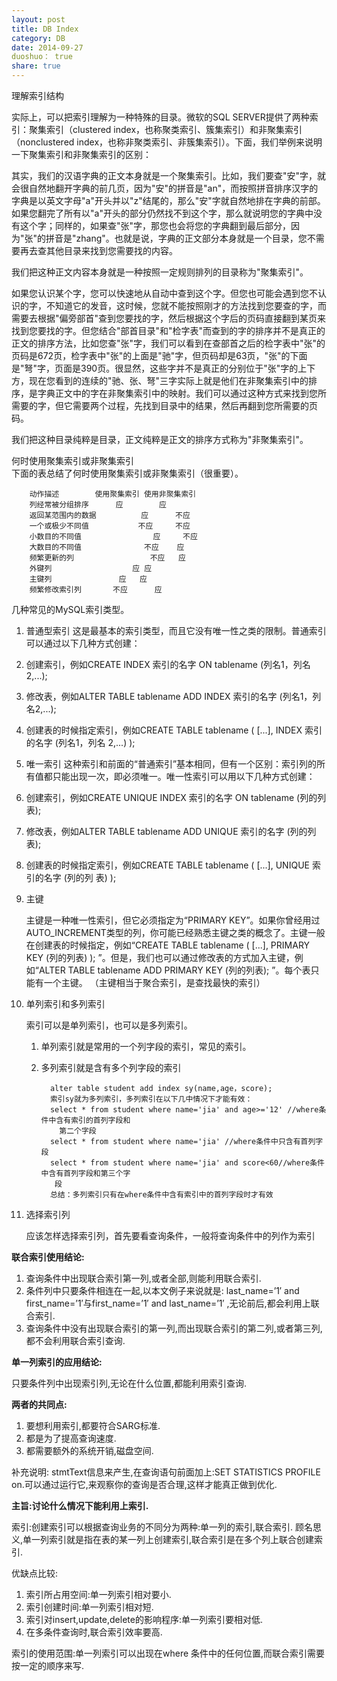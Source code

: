 ```yaml
---
layout: post
title: DB Index
category: DB
date: 2014-09-27
duoshuo： true
share: true
---
```

  理解索引结构     
 
  实际上，可以把索引理解为一种特殊的目录。微软的SQL SERVER提供了两种索引：聚集索引（clustered index，也称聚类索引、簇集索引）和非聚集索引（nonclustered index，也称非聚类索引、非簇集索引）。下面，我们举例来说明一下聚集索引和非聚集索引的区别： 
     
  其实，我们的汉语字典的正文本身就是一个聚集索引。比如，我们要查"安"字，就会很自然地翻开字典的前几页，因为"安"的拼音是"an"，而按照拼音排序汉字的字典是以英文字母"a"开头并以"z"结尾的，那么"安"字就自然地排在字典的前部。如果您翻完了所有以"a"开头的部分仍然找不到这个字，那么就说明您的字典中没有这个字；同样的，如果查"张"字，那您也会将您的字典翻到最后部分，因为"张"的拼音是"zhang"。也就是说，字典的正文部分本身就是一个目录，您不需要再去查其他目录来找到您需要找的内容。  
    
  我们把这种正文内容本身就是一种按照一定规则排列的目录称为"聚集索引"。      

  如果您认识某个字，您可以快速地从自动中查到这个字。但您也可能会遇到您不认识的字，不知道它的发音，这时候，您就不能按照刚才的方法找到您要查的字，而需要去根据"偏旁部首"查到您要找的字，然后根据这个字后的页码直接翻到某页来找到您要找的字。但您结合"部首目录"和"检字表"而查到的字的排序并不是真正的正文的排序方法，比如您查"张"字，我们可以看到在查部首之后的检字表中"张"的页码是672页，检字表中"张"的上面是"驰"字，但页码却是63页，"张"的下面是"弩"字，页面是390页。很显然，这些字并不是真正的分别位于"张"字的上下方，现在您看到的连续的"驰、张、弩"三字实际上就是他们在非聚集索引中的排序，是字典正文中的字在非聚集索引中的映射。我们可以通过这种方式来找到您所需要的字，但它需要两个过程，先找到目录中的结果，然后再翻到您所需要的页码。 
     
  我们把这种目录纯粹是目录，正文纯粹是正文的排序方式称为"非聚集索引"。 

何时使用聚集索引或非聚集索引      
下面的表总结了何时使用聚集索引或非聚集索引（很重要）。   
     
		动作描述        使用聚集索引 使用非聚集索引     
		列经常被分组排序      应        应     
		返回某范围内的数据          应      不应        
		一个或极少不同值           不应     不应     
		小数目的不同值                应     不应     
		大数目的不同值              不应    应     
		频繁更新的列                 不应   应     
		外键列                  应 应     
		主键列               应   应     
		频繁修改索引列       不应      应        

几种常见的MySQL索引类型。

 1. 普通型索引
     这是最基本的索引类型，而且它没有唯一性之类的限制。普通索引可以通过以下几种方式创建： 

   1. 创建索引，例如CREATE INDEX 索引的名字 ON tablename (列名1，列名2,...); 
   2. 修改表，例如ALTER TABLE tablename ADD INDEX 索引的名字 (列名1，列名2,...); 
   3. 创建表的时候指定索引，例如CREATE TABLE tablename ( [...], INDEX 索引的名字 (列名1，列名
      2,...) );
 2. 唯一索引
   这种索引和前面的“普通索引”基本相同，但有一个区别：索引列的所有值都只能出现一次，即必须唯一。唯一性索引可以用以下几种方式创建： 

   1. 创建索引，例如CREATE UNIQUE INDEX 索引的名字 ON tablename (列的列表); 
   2. 修改表，例如ALTER TABLE tablename ADD UNIQUE 索引的名字 (列的列表); 
   3. 创建表的时候指定索引，例如CREATE TABLE tablename ( [...], UNIQUE 索引的名字 (列的列
     表) );

3. 主键

    主键是一种唯一性索引，但它必须指定为“PRIMARY KEY”。如果你曾经用过AUTO_INCREMENT类型的列，你可能已经熟悉主键之类的概念了。主键一般在创建表的时候指定，例如“CREATE TABLE tablename ( [...], PRIMARY KEY (列的列表) ); ”。但是，我们也可以通过修改表的方式加入主键，例如“ALTER TABLE tablename ADD PRIMARY KEY (列的列表); ”。每个表只能有一个主键。 （主键相当于聚合索引，是查找最快的索引）
4. 单列索引和多列索引
 
    索引可以是单列索引，也可以是多列索引。
    1. 单列索引就是常用的一个列字段的索引，常见的索引。
    2. 多列索引就是含有多个列字段的索引
    
        	 alter table student add index sy(name,age，score);
        	 索引sy就为多列索引，多列索引在以下几中情况下才能有效：
        	 select * from student where name='jia' and age>='12' //where条件中含有索引的首列字段和
       		   第二个字段
        	 select * from student where name='jia' //where条件中只含有首列字段
        	 select * from student where name='jia' and score<60//where条件中含有首列字段和第三个字
       		  段
       		 总结：多列索引只有在where条件中含有索引中的首列字段时才有效
5. 选择索引列

     应该怎样选择索引列，首先要看查询条件，一般将查询条件中的列作为索引

**联合索引使用结论:**

1. 查询条件中出现联合索引第一列,或者全部,则能利用联合索引.
2. 条件列中只要条件相连在一起,以本文例子来说就是:
last_name=’1′ and first_name=’1′与first_name=’1′ and last_name=’1′
,无论前后,都会利用上联合索引.
3. 查询条件中没有出现联合索引的第一列,而出现联合索引的第二列,或者第三列,都不会利用联合索引查询.

**单一列索引的应用结论:**

   只要条件列中出现索引列,无论在什么位置,都能利用索引查询.

**两者的共同点:**

1. 要想利用索引,都要符合SARG标准.
2. 都是为了提高查询速度.
3. 都需要额外的系统开销,磁盘空间.

补充说明: stmtText信息来产生,在查询语句前面加上:SET STATISTICS PROFILE on.可以通过运行它,来观察你的查询是否合理,这样才能真正做到优化.

**主旨:讨论什么情况下能利用上索引.**

索引:创建索引可以根据查询业务的不同分为两种:单一列的索引,联合索引. 顾名思义,单一列索引就是指在表的某一列上创建索引,联合索引是在多个列上联合创建索引.

优缺点比较:

1. 索引所占用空间:单一列索引相对要小.
2. 索引创建时间:单一列索引相对短.
3. 索引对insert,update,delete的影响程序:单一列索引要相对低.
4. 在多条件查询时,联合索引效率要高.

索引的使用范围:单一列索引可以出现在where 条件中的任何位置,而联合索引需要按一定的顺序来写. 
   
  
